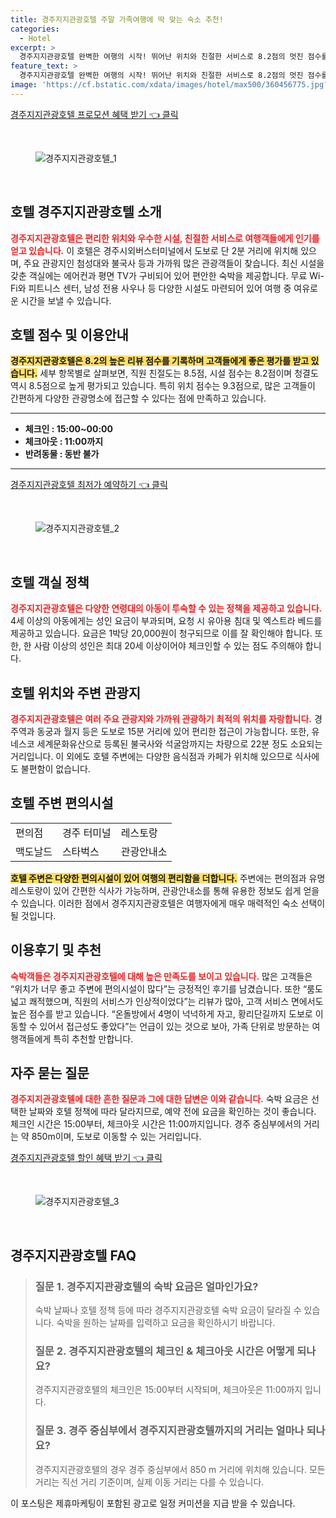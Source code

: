 ```yaml
---
title: 경주지지관광호텔 주말 가족여행에 딱 맞는 숙소 추천!
categories:
  - Hotel
excerpt: >
  경주지지관광호텔 완벽한 여행의 시작! 뛰어난 위치와 친절한 서비스로 8.2점의 멋진 점수를 기록하며 커플과 가족 모두에게 사랑받고 있습니다. 편안한 객실 무료 WiFi 다양한 시설로 특별한 추억을 만들어보세요.
feature_text: >
  경주지지관광호텔 완벽한 여행의 시작! 뛰어난 위치와 친절한 서비스로 8.2점의 멋진 점수를 기록하며 커플과 가족 모두에게 사랑받고 있습니다. 편안한 객실 무료 WiFi 다양한 시설로 특별한 추억을 만들어보세요.
image: 'https://cf.bstatic.com/xdata/images/hotel/max500/360456775.jpg?k=27ff6bed69401989e0e1ab7d689bb7f8f0273e66bd3d43c02ba71dd0bbe4425b&o=&hp=1'
---
```


<p><a class="modoo-button" href="https://tinyurl.com/28ldb339" rel="nofollow noopener">경주지지관광호텔 프로모션 혜택 받기 👈 클릭</a></p><br/>
<figure class="image"><img alt="경주지지관광호텔_1" src="https://cf.bstatic.com/xdata/images/hotel/max1024x768/360452635.jpg?k=7365fe4395df4ad705159dbb5f4e3a9c46c83bb297b6dfe39d5d7168361f9ed3&amp;o=&amp;hp=1"/></figure><br/>

<h2 id="호텔_경주지지관광호텔_소개">호텔 경주지지관광호텔 소개</h2>
<p><b><span style="color: #ee2323;">경주지지관광호텔은 편리한 위치와 우수한 시설, 친절한 서비스로 여행객들에게 인기를 얻고 있습니다.</span></b> 이 호텔은 경주시외버스터미널에서 도보로 단 2분 거리에 위치해 있으며, 주요 관광지인 첨성대와 불국사 등과 가까워 많은 관광객들이 찾습니다. 최신 시설을 갖춘 객실에는 에어컨과 평면 TV가 구비되어 있어 편안한 숙박을 제공합니다. 무료 Wi-Fi와 피트니스 센터, 남성 전용 사우나 등 다양한 시설도 마련되어 있어 여행 중 여유로운 시간을 보낼 수 있습니다.</p>
<h2 id="호텔_점수와_이용안내">호텔 점수 및 이용안내</h2>
<p><b><span style="background-color: #ffe066;">경주지지관광호텔은 8.2의 높은 리뷰 점수를 기록하며 고객들에게 좋은 평가를 받고 있습니다.</span></b> 세부 항목별로 살펴보면, 직원 친절도는 8.5점, 시설 점수는 8.2점이며 청결도 역시 8.5점으로 높게 평가되고 있습니다. 특히 위치 점수는 9.3점으로, 많은 고객들이 간편하게 다양한 관광명소에 접근할 수 있다는 점에 만족하고 있습니다.</p>
<hr/>
<ul>
<li><b>체크인 : 15:00~00:00</b></li>
<li><b>체크아웃 : 11:00까지</b></li>
<li><b>반려동물 : 동반 불가</b></li>
</ul>
<hr/>
<p><a class="modoo-button" href="https://tinyurl.com/28ldb339" rel="nofollow noopener">경주지지관광호텔 최저가 예약하기 👈 클릭</a></p><br/>
<figure class="image"><img alt="경주지지관광호텔_2" src="https://cf.bstatic.com/xdata/images/hotel/max500/360456775.jpg?k=27ff6bed69401989e0e1ab7d689bb7f8f0273e66bd3d43c02ba71dd0bbe4425b&amp;o=&amp;hp=1"/></figure><br/>
<h2 id="호텔_객실_정책">호텔 객실 정책</h2>
<p><b><span style="color: #ee2323;">경주지지관광호텔은 다양한 연령대의 아동이 투숙할 수 있는 정책을 제공하고 있습니다.</span></b> 4세 이상의 아동에게는 성인 요금이 부과되며, 요청 시 유아용 침대 및 엑스트라 베드를 제공하고 있습니다. 요금은 1박당 20,000원이 청구되므로 이를 잘 확인해야 합니다. 또한, 한 사람 이상의 성인은 최대 20세 이상이어야 체크인할 수 있는 점도 주의해야 합니다.</p>
<h2 id="호텔_위치와_주변관광지">호텔 위치와 주변 관광지</h2>
<p><b><span style="color: #ee2323;">경주지지관광호텔은 여러 주요 관광지와 가까워 관광하기 최적의 위치를 자랑합니다.</span></b> 경주역과 동궁과 월지 등은 도보로 15분 거리에 있어 편리한 접근이 가능합니다. 또한, 유네스코 세계문화유산으로 등록된 불국사와 석굴암까지는 차량으로 22분 정도 소요되는 거리입니다. 이 외에도 호텔 주변에는 다양한 음식점과 카페가 위치해 있으므로 식사에도 불편함이 없습니다.</p>
<h2 id="호텔_주변_편의시설">호텔 주변 편의시설</h2>
<table>
<tr>
<td>편의점</td>
<td>경주 터미널</td>
<td>레스토랑</td>
</tr>
<tr>
<td>맥도날드</td>
<td>스타벅스</td>
<td>관광안내소</td>
</tr>
</table>
<p><b><span style="background-color: #ffe066;">호텔 주변은 다양한 편의시설이 있어 여행의 편리함을 더합니다.</span></b> 주변에는 편의점과 유명 레스토랑이 있어 간편한 식사가 가능하며, 관광안내소를 통해 유용한 정보도 쉽게 얻을 수 있습니다. 이러한 점에서 경주지지관광호텔은 여행자에게 매우 매력적인 숙소 선택이 될 것입니다.</p>
<h2 id="이용후기 및_추천">이용후기 및 추천</h2>
<p><b><span style="color: #ee2323;">숙박객들은 경주지지관광호텔에 대해 높은 만족도를 보이고 있습니다.</span></b> 많은 고객들은 “위치가 너무 좋고 주변에 편의시설이 많다”는 긍정적인 후기를 남겼습니다. 또한 “룸도 넓고 쾌적했으며, 직원의 서비스가 인상적이었다”는 리뷰가 많아, 고객 서비스 면에서도 높은 점수를 받고 있습니다. “온돌방에서 4명이 넉넉하게 자고, 황리단길까지 도보로 이동할 수 있어서 접근성도 좋았다”는 언급이 있는 것으로 보아, 가족 단위로 방문하는 여행객들에게 특히 추천할 만합니다.</p>
<h2 id="자주묻는질문">자주 묻는 질문</h2>
<p><b><span style="color: #ee2323;">경주지지관광호텔에 대한 흔한 질문과 그에 대한 답변은 이와 같습니다.</span></b> 숙박 요금은 선택한 날짜와 호텔 정책에 따라 달라지므로, 예약 전에 요금을 확인하는 것이 좋습니다. 체크인 시간은 15:00부터, 체크아웃 시간은 11:00까지입니다. 경주 중심부에서의 거리는 약 850m이며, 도보로 이동할 수 있는 거리입니다.</p>

<p><a class="modoo-button" href="https://tinyurl.com/28ldb339" rel="nofollow noopener">경주지지관광호텔 할인 혜택 받기 👈 클릭</a></p><br>

<figure class="image"><img src="https://cf.bstatic.com/xdata/images/hotel/max500/360763039.jpg?k=ee40629ff3190279a863a237bc4949dc0a4117114d6bc380b7ddfcefc6267d8f&o=&hp=1" alt="경주지지관광호텔_3"></figure><br>
<h2 id="경주지지관광호텔_FAQ">경주지지관광호텔 FAQ</h2>
<div itemscope="" itemtype="https://schema.org/FAQPage"> 
<blockquote> 
<div itemscope="" itemprop="mainEntity" itemtype="https://schema.org/Question"> 
<h3 id="질문_1" itemprop="name">질문 1. 경주지지관광호텔의 숙박 요금은 얼마인가요?</h3> 
<div itemscope="" itemprop="acceptedAnswer" itemtype="https://schema.org/Answer"> 
<span itemprop="text"> 
<p>숙박 날짜나 호텔 정책 등에 따라 경주지지관광호텔 숙박 요금이 달라질 수 있습니다. 숙박을 원하는 날짜를 입력하고 요금을 확인하시기 바랍니다.</p> 
</span> 
</div> 
</div> 

<div itemscope="" itemprop="mainEntity" itemtype="https://schema.org/Question"> 
<h3 id="질문_2" itemprop="name">질문 2. 경주지지관광호텔의 체크인 & 체크아웃 시간은 어떻게 되나요?</h3> 
<div itemscope="" itemprop="acceptedAnswer" itemtype="https://schema.org/Answer"> 
<span itemprop="text"> 
<p>경주지지관광호텔의 체크인은 15:00부터 시작되며, 체크아웃은 11:00까지 입니다.</p> 
</span> 
</div> 
</div> 

<div itemscope="" itemprop="mainEntity" itemtype="https://schema.org/Question"> 
<h3 id="질문_3" itemprop="name">질문 3. 경주 중심부에서 경주지지관광호텔까지의 거리는 얼마나 되나요?</h3> 
<div itemscope="" itemprop="acceptedAnswer" itemtype="https://schema.org/Answer"> 
<span itemprop="text"> 
<p>경주지지관광호텔의 경우 경주 중심부에서 850 m 거리에 위치해 있습니다. 모든 거리는 직선 거리 기준이며, 실제 이동 거리는 다를 수 있습니다.</p> 
</span> 
</div> 
</div> 
</blockquote> 
</div><p>이 포스팅은 제휴마케팅이 포함된 광고로 일정 커미션을 지급 받을 수 있습니다.</p>

